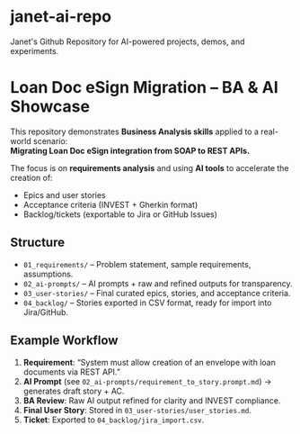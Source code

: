 # janet-ai-repo
Janet's Github Repository for AI-powered projects, demos, and experiments.
# Loan Doc eSign Migration – BA & AI Showcase

This repository demonstrates **Business Analysis skills** applied to a real-world scenario:  
**Migrating Loan Doc eSign integration from SOAP to REST APIs.**

The focus is on **requirements analysis** and using **AI tools** to accelerate the creation of:
- Epics and user stories
- Acceptance criteria (INVEST + Gherkin format)
- Backlog/tickets (exportable to Jira or GitHub Issues)

## Structure
- `01_requirements/` – Problem statement, sample requirements, assumptions.
- `02_ai-prompts/` – AI prompts + raw and refined outputs for transparency.
- `03_user-stories/` – Final curated epics, stories, and acceptance criteria.
- `04_backlog/` – Stories exported in CSV format, ready for import into Jira/GitHub.

## Example Workflow
1. **Requirement**: “System must allow creation of an envelope with loan documents via REST API.”  
2. **AI Prompt** (see `02_ai-prompts/requirement_to_story.prompt.md`) → generates draft story + AC.  
3. **BA Review**: Raw AI output refined for clarity and INVEST compliance.  
4. **Final User Story**: Stored in `03_user-stories/user_stories.md`.  
5. **Ticket**: Exported to `04_backlog/jira_import.csv`.
